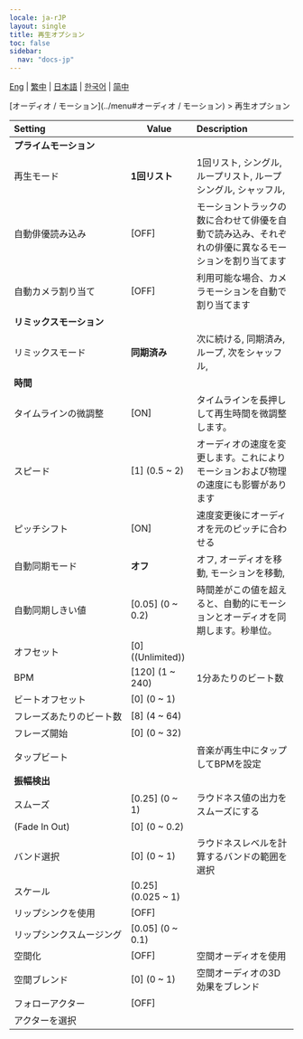 ```yaml
---
locale: ja-rJP
layout: single
title: 再生オプション
toc: false
sidebar:
  nav: "docs-jp"
---
```

[Eng](/dancexr/menu/2025.4/motion/motion_loader) | [繁中](/tw/dancexr/menu/2025.4/motion/motion_loader) | [日本語](/jp/dancexr/menu/2025.4/motion/motion_loader) | [한국어](/kr/dancexr/menu/2025.4/motion/motion_loader) | [简中](/zh/dancexr/menu/2025.4/motion/motion_loader)

[オーディオ / モーション](../menu#オーディオ / モーション) > 再生オプション



| Setting | Value | Description |
| :--- | --- | :--- |
|<nobr><b>プライムモーション</b></nobr>|| 
|<nobr>再生モード</nobr>| **1回リスト** | 1回リスト, シングル, ループリスト, ループシングル, シャッフル,  |
|<nobr>自動俳優読み込み</nobr>| [OFF] | モーショントラックの数に合わせて俳優を自動で読み込み、それぞれの俳優に異なるモーションを割り当てます
|<nobr>自動カメラ割り当て</nobr>| [OFF] | 利用可能な場合、カメラモーションを自動で割り当てます
|<nobr><b>リミックスモーション</b></nobr>|| 
|<nobr>リミックスモード</nobr>| **同期済み** | 次に続ける, 同期済み, ループ, 次をシャッフル,  |
|<nobr><b>時間</b></nobr>|| 
|<nobr>タイムラインの微調整</nobr>| [ON] | タイムラインを長押しして再生時間を微調整します。
|<nobr>スピード</nobr>| [1] (0.5 ~ 2) | オーディオの速度を変更します。これによりモーションおよび物理の速度にも影響があります
|<nobr>ピッチシフト</nobr>| [ON] | 速度変更後にオーディオを元のピッチに合わせる
|<nobr>自動同期モード</nobr>| **オフ** | オフ, オーディオを移動, モーションを移動,  |
|<nobr>自動同期しきい値</nobr>| [0.05] (0 ~ 0.2) | 時間差がこの値を超えると、自動的にモーションとオーディオを同期します。秒単位。
|<nobr>オフセット</nobr>| [0] ((Unlimited)) | 
|<nobr>BPM</nobr>| [120] (1 ~ 240) | 1分あたりのビート数
|<nobr>ビートオフセット</nobr>| [0] (0 ~ 1) | 
|<nobr>フレーズあたりのビート数</nobr>| [8] (4 ~ 64) | 
|<nobr>フレーズ開始</nobr>| [0] (0 ~ 32) | 
|<nobr>タップビート</nobr>|| 音楽が再生中にタップしてBPMを設定
|<nobr><b>振幅検出</b></nobr>|| 
|<nobr>スムーズ</nobr>| [0.25] (0 ~ 1) | ラウドネス値の出力をスムーズにする
|<nobr>(Fade In Out)</nobr>| [0] (0 ~ 0.2) | 
|<nobr>バンド選択</nobr>| [0] (0 ~ 1) | ラウドネスレベルを計算するバンドの範囲を選択
|<nobr>スケール</nobr>| [0.25] (0.025 ~ 1) | 
|<nobr>リップシンクを使用</nobr>| [OFF] | 
|<nobr>リップシンクスムージング</nobr>| [0.05] (0 ~ 0.1) | 
|<nobr>空間化</nobr>| [OFF] | 空間オーディオを使用
|<nobr>空間ブレンド</nobr>| [0] (0 ~ 1) | 空間オーディオの3D効果をブレンド
|<nobr>フォローアクター</nobr>| [OFF] | 
|<nobr>アクターを選択</nobr>|  |  |
